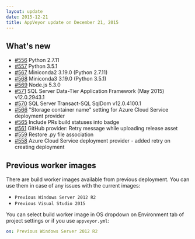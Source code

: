 ```yaml
---
layout: update
date: 2015-12-21
title: AppVeyor update on December 21, 2015
---
```


## What's new

* [#556](https://github.com/appveyor/ci/issues/556) Python 2.7.11
* [#557](https://github.com/appveyor/ci/issues/557) Python 3.5.1
* [#567](https://github.com/appveyor/ci/issues/567) Miniconda2 3.19.0 (Python 2.7.11)
* [#568](https://github.com/appveyor/ci/issues/568) Miniconda3 3.19.0 (Python 3.5.1)
* [#569](https://github.com/appveyor/ci/issues/569) Node.js 5.3.0
* [#571](https://github.com/appveyor/ci/issues/571) SQL Server Data-Tier Application Framework (May 2015) v12.0.2943.1
* [#570](https://github.com/appveyor/ci/issues/570) SQL Server Transact-SQL SqlDom v12.0.4100.1
* [#566](https://github.com/appveyor/ci/issues/566) "Storage container name" setting for Azure Cloud Service deployment provider
* [#565](https://github.com/appveyor/ci/issues/565) Include PRs build statuses into badge
* [#561](https://github.com/appveyor/ci/issues/561) GitHub provider: Retry message while uploading release asset
* [#559](https://github.com/appveyor/ci/issues/559) Restore .py file association
* [#558](https://github.com/appveyor/ci/issues/558) Azure Cloud Service deployment provider - added retry on creating deployment

## Previous worker images

There are build worker images available from previous deployment. You can use them in case of any issues with the current images:

* `Previous Windows Server 2012 R2`
* `Previous Visual Studio 2015`

You can select build worker image in OS dropdown on Environment tab of project settings or if you use `appveyor.yml`:

```yaml
os: Previous Windows Server 2012 R2
```
